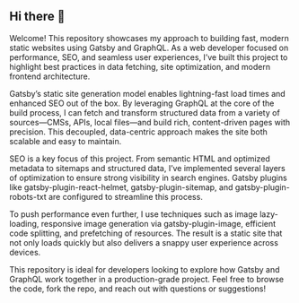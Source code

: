 ## Hi there 👋

Welcome! This repository showcases my approach to building fast, modern static websites using Gatsby and GraphQL. As a web developer focused on performance, SEO, and seamless user experiences, I’ve built this project to highlight best practices in data fetching, site optimization, and modern frontend architecture.

Gatsby’s static site generation model enables lightning-fast load times and enhanced SEO out of the box. By leveraging GraphQL at the core of the build process, I can fetch and transform structured data from a variety of sources—CMSs, APIs, local files—and build rich, content-driven pages with precision. This decoupled, data-centric approach makes the site both scalable and easy to maintain.

SEO is a key focus of this project. From semantic HTML and optimized metadata to sitemaps and structured data, I’ve implemented several layers of optimization to ensure strong visibility in search engines. Gatsby plugins like gatsby-plugin-react-helmet, gatsby-plugin-sitemap, and gatsby-plugin-robots-txt are configured to streamline this process.

To push performance even further, I use techniques such as image lazy-loading, responsive image generation via gatsby-plugin-image, efficient code splitting, and prefetching of resources. The result is a static site that not only loads quickly but also delivers a snappy user experience across devices.

This repository is ideal for developers looking to explore how Gatsby and GraphQL work together in a production-grade project. Feel free to browse the code, fork the repo, and reach out with questions or suggestions!
